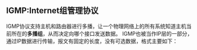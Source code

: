 ## IGMP:Internet组管理协议
IGMP协议支持主机和路由器进行多播，让一个物理网络上的所有系统知道主机当前所在的**多播组**，从而决定向哪个接口发送数据。
IGMP也被当作IP层的一部分，通过IP数据进行传输，报文有固定的长度，没有可选数据，格式主要如下：
